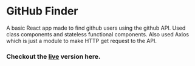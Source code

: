 # GitHub Finder

A basic React app made to find github users using the github API. Used class components and stateless functional components. Also used Axios which is just a module to make HTTP get request to the API.

### Checkout the [live](https://githubfinder-by-nitish.netlify.com/) version here.
